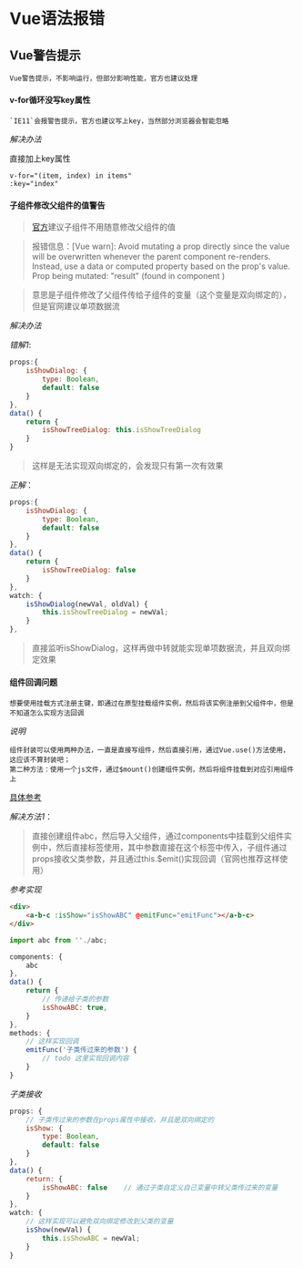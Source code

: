 # Vue语法报错

## Vue警告提示

	Vue警告提示，不影响运行，但部分影响性能，官方也建议处理

#### v-for循环没写key属性

	`IE11`会报警告提示，官方也建议写上key，当然部分浏览器会智能忽略

*解决办法*

直接加上key属性

```vue
v-for="(item, index) in items"
:key="index"
```

#### 子组件修改父组件的值警告

> [官方](https://cn.vuejs.org/v2/guide/reactivity.html)建议子组件不用随意修改父组件的值

> 报错信息：[Vue warn]: Avoid mutating a prop directly since the value will be overwritten whenever the parent component re-renders. Instead, use a data or computed property based on the prop's value. Prop being mutated: "result" (found in component )

> 意思是子组件修改了父组件传给子组件的变量（这个变量是双向绑定的），但是官网建议单项数据流

*解决办法*

*错解1*:

```js
props:{
	isShowDialog: {
		type: Boolean,
		default: false
	}
},
data() {
	return {
		isShowTreeDialog: this.isShowTreeDialog
	}
}
```

> 这样是无法实现双向绑定的，会发现只有第一次有效果

*正解*：

```js
props:{
	isShowDialog: {
		type: Boolean,
		default: false
	}
},
data() {
	return {
		isShowTreeDialog: false
	}
},
watch: {
	isShowDialog(newVal, oldVal) {
		this.isShowTreeDialog = newVal;
	}
},
```

> 直接监听isShowDialog，这样再做中转就能实现单项数据流，并且双向绑定效果

#### 组件回调问题

	想要使用挂载方式注册主键，即通过在原型挂载组件实例，然后将该实例注册到父组件中，但是不知道怎么实现方法回调

*说明*

	组件封装可以使用两种办法，一直是直接写组件，然后直接引用，通过Vue.use()方法使用，这应该不算封装吧；
	第二种方法：使用一个js文件，通过$mount()创建组件实例，然后将组件挂载到对应引用组件上

[具体参考](知识笔记/大前端/Vue/实现组件的方法总结.md)

*解决方法1*：

> 直接创建组件abc，然后导入父组件，通过components中挂载到父组件实例中，然后直接标签使用<a-b-c></a-b-c>，其中参数直接在这个标签中传入，子组件通过props接收父类参数，并且通过this.$emit()实现回调（官网也推荐这样使用）

*参考实现*

```html
<div>
	<a-b-c :isShow="isShowABC" @emitFunc="emitFunc"></a-b-c>
</div>
```

```js
import abc from ''./abc;

components: {
	abc
},
data() {
	return {
		// 传递给子类的参数
		isShowABC: true,
	}
},
methods: {
	// 这样实现回调
	emitFunc('子类传过来的参数') {
		// todo 这里实现回调内容
	}
}
```

*子类接收*

```js
props: {
	// 子类传过来的参数在props属性中接收，并且是双向绑定的
	isShow: {
		type: Boolean,
		default: false
	}
},
data() {
	return: {
		isShowABC: false	// 通过子类自定义自己变量中转父类传过来的变量
	}
},
watch: {
	// 这样实现可以避免双向绑定修改到父类的变量
	isShow(newVal) {
		this.isShowABC = newVal;
	}
}
```

